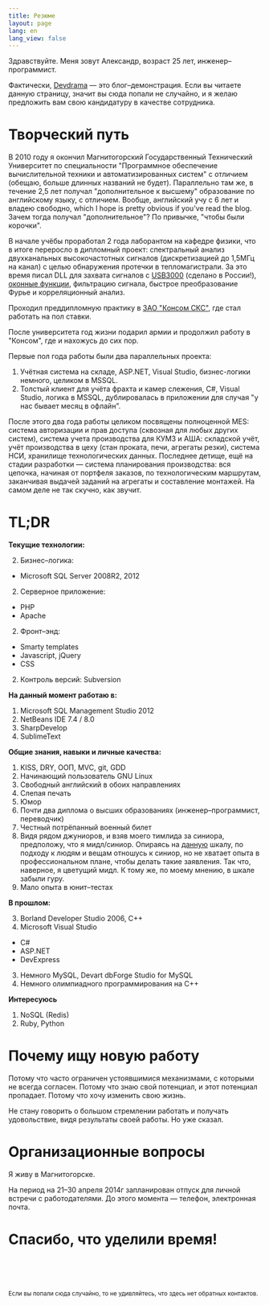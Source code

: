 ```yaml
---
title: Резюме
layout: page
lang: en
lang_view: false
---
```


Здравствуйте. Меня зовут Александр, возраст 25 лет, инженер&ndash;программист.

Фактически, [Devdrama][drama] &mdash; это блог&ndash;демонстрация. Если вы читаете данную страницу, значит вы сюда попали не случайно, и я желаю предложить вам свою кандидатуру в качестве сотрудника.

Творческий путь
===============

В 2010 году я окончил Магнитогорский Государственный Технический Университет по специальности "Программное обеспечение вычислительной техники и автоматизированных систем" с отличием (обещаю, больше длинных названий не будет). Параллельно там же, в течение 2,5 лет получал "дополнительное к высшему" образование по английскому языку, с отличием. Вообще, английский учу с 6 лет и владею свободно, which I hope is pretty obvious if you've read the blog. Зачем тогда получал "дополнительное"? По привычке, "чтобы были корочки".

В начале учёбы проработал 2 года лаборантом на кафедре физики, что в итоге переросло в дипломный проект: спектральный анализ двухканальных высокочастотных сигналов (дискретизацией до 1,5МГц на канал) с целью обнаружения протечки в тепломагистрали. За это время писал DLL для захвата сигналов с [USB3000][usb3000] (сделано в России!), [оконные функции][окно], фильтрацию сигнала, быстрое преобразование Фурье и корреляционный анализ.

Проходил преддипломную практику в [ЗАО "Консом СКС"][konsom], где стал работать на пол ставки.

После университета год жизни подарил армии и продолжил работу в "Консом", где и нахожусь до сих пор.

Первые пол года работы были два параллельных проекта:

1. Учётная система на складе, ASP.NET, Visual Studio, бизнес-логики немного, целиком в MSSQL.
1. Толстый клиент для учёта фрахта и камер слежения, C#, Visual Studio, логика в MSSQL, дублировалась в приложении для случая "у нас бывает месяц в офлайн".

После этого два года работы целиком посвящены полноценной MES: система авторизации и прав доступа (сквозная для любых других систем), система учета производства для КУМЗ и АША: складской учёт, учёт производства в цеху (стан проката, печи, агрегаты резки), система НСИ, хранилище технологических данных. Последнее детище, ещё на стадии разработки &mdash; система планирования производства: вся цепочка, начиная от портфеля заказов, по технологическим маршрутам, заканчивая выдачей заданий на агрегаты и составление монтажей. На самом деле не так скучно, как звучит.

TL;DR
=====

**Текущие технологии:**

2. Бизнес&ndash;логика:
  * Microsoft SQL Server 2008R2, 2012
2. Серверное приложение:
  * PHP
  * Apache
2. Фронт&ndash;энд:
  * Smarty templates
  * Javascript, jQuery
  * CSS
2. Контроль версий: Subversion

**На данный момент работаю в:**

1. Microsoft SQL Management Studio 2012
1. NetBeans IDE 7.4 / 8.0
1. SharpDevelop
1. SublimeText

**Общие знания, навыки и личные качества:**

1. KISS, DRY, ООП, MVC, git, GDD
1. Начинающий пользователь GNU Linux
1. Свободный английский в обоих направлениях
1. Слепая печать
1. Юмор
1. Почти два диплома о высших образованиях (инженер&ndash;программист, переводчик)
1. Честный потрёпанный военный билет
1. Видя рядом джуниоров, и взяв моего тимлида за синиора, предположу, что я мидл/синиор. Опираясь на [данную][rank] шкалу, по подходу к людям и вещам отношусь к синиор, но не хватает опыта в профессиональном плане, чтобы делать такие заявления. Так что, наверное, я цветущий мидл. К тому же, по моему мнению, в шкале забыли гуру.
1. Мало опыта в юнит&ndash;тестах

**В прошлом:**

3. Borland Developer Studio 2006, C++
3. Microsoft Visual Studio
  * C#
  * ASP.NET
  * DevExpress
3. Немного MySQL, Devart dbForge Studio for MySQL
3. Немного олимпиадного программирования на C++

**Интересуюсь**

1. NoSQL (Redis)
1. Ruby, Python

Почему ищу новую работу
=======================

Потому что часто ограничен устоявшимися механизмами, с которыми не всегда согласен. Потому что знаю свой потенциал, и этот потенциал пропадает. Потому что хочу изменить свою жизнь.

Не стану говорить о большом стремлении работать и получать удовольствие, видя результаты своей работы. Но уже сказал.

Организационные вопросы
=======================

Я живу в Магнитогорске.

На период на 21&ndash;30 апреля 2014г запланирован отпуск для личной встречи с работодателями. До этого момента &mdash; телефон, электронная почта.

Спасибо, что уделили время!
===========================

<br><br><br>

<sub>Если вы попали сюда случайно, то не удивляйтесь, что здесь нет обратных контактов.</sub>

[drama]: /
[usb3000]: http://www.r-technology.ru/products/automation/adc/usb3000.php
[окно]: http://dspsystem.narod.ru/add/win/win.html
[konsom]: http://konsom.ru
[rank]: http://anton.shevchuk.name/project-management/developers-rank/